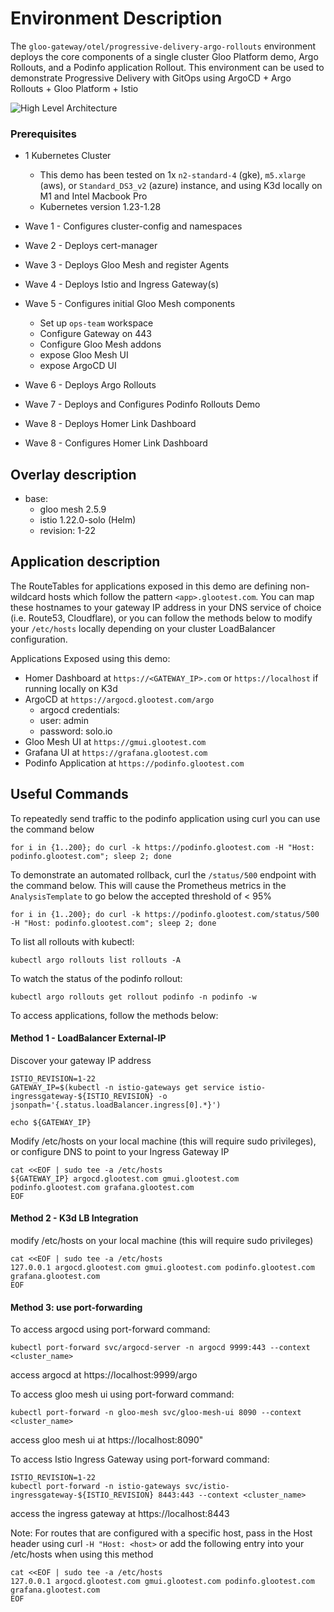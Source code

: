 # Environment Description
The `gloo-gateway/otel/progressive-delivery-argo-rollouts` environment deploys the core components of a single cluster Gloo Platform demo, Argo Rollouts, and a Podinfo application Rollout. This environment can be used to demonstrate Progressive Delivery with GitOps using ArgoCD + Argo Rollouts + Gloo Platform + Istio

![High Level Architecture](.images/progressive-delivery-argo-rollouts-arch-1a.png)

### Prerequisites
- 1 Kubernetes Cluster
    - This demo has been tested on 1x `n2-standard-4` (gke), `m5.xlarge` (aws), or `Standard_DS3_v2` (azure) instance, and using K3d locally on M1 and Intel Macbook Pro
    - Kubernetes version 1.23-1.28

- Wave 1 - Configures cluster-config and namespaces
- Wave 2 - Deploys cert-manager
- Wave 3 - Deploys Gloo Mesh and register Agents
- Wave 4 - Deploys Istio and Ingress Gateway(s)
- Wave 5 - Configures initial Gloo Mesh components
    - Set up `ops-team` workspace
    - Configure Gateway on 443
    - Configure Gloo Mesh addons
    - expose Gloo Mesh UI
    - expose ArgoCD UI
- Wave 6 - Deploys Argo Rollouts
- Wave 7 - Deploys and Configures Podinfo Rollouts Demo
- Wave 8 - Deploys Homer Link Dashboard
- Wave 8 - Configures Homer Link Dashboard


## Overlay description
- base:
    - gloo mesh 2.5.9
    - istio 1.22.0-solo (Helm)
    - revision: 1-22

## Application description

The RouteTables for applications exposed in this demo are defining non-wildcard hosts which follow the pattern `<app>.glootest.com`. You can map these hostnames to your gateway IP address in your DNS service of choice (i.e. Route53, Cloudflare), or you can follow the methods below to modify your `/etc/hosts` locally depending on your cluster LoadBalancer configuration.

Applications Exposed using this demo:
- Homer Dashboard at `https://<GATEWAY_IP>.com` or `https://localhost` if running locally on K3d
- ArgoCD at `https://argocd.glootest.com/argo`
    - argocd credentials:
    - user: admin
    - password: solo.io
- Gloo Mesh UI at `https://gmui.glootest.com`
- Grafana UI at `https://grafana.glootest.com`
- Podinfo Application at `https://podinfo.glootest.com`

## Useful Commands

To repeatedly send traffic to the podinfo application using curl you can use the command below
```
for i in {1..200}; do curl -k https://podinfo.glootest.com -H "Host: podinfo.glootest.com"; sleep 2; done
```

To demonstrate an automated rollback, curl the `/status/500` endpoint with the command below. This will cause the Prometheus metrics in the `AnalysisTemplate` to go below the accepted threshold of < 95%
```
for i in {1..200}; do curl -k https://podinfo.glootest.com/status/500 -H "Host: podinfo.glootest.com"; sleep 2; done
```

To list all rollouts with kubectl:
```
kubectl argo rollouts list rollouts -A
```

To watch the status of the podinfo rollout:
```
kubectl argo rollouts get rollout podinfo -n podinfo -w
```

To access applications, follow the methods below:

#### Method 1 - LoadBalancer External-IP

Discover your gateway IP address
```
ISTIO_REVISION=1-22
GATEWAY_IP=$(kubectl -n istio-gateways get service istio-ingressgateway-${ISTIO_REVISION} -o jsonpath='{.status.loadBalancer.ingress[0].*}')

echo ${GATEWAY_IP}
```

Modify /etc/hosts on your local machine (this will require sudo privileges), or configure DNS to point to your Ingress Gateway IP
```
cat <<EOF | sudo tee -a /etc/hosts
${GATEWAY_IP} argocd.glootest.com gmui.glootest.com podinfo.glootest.com grafana.glootest.com
EOF
```

#### Method 2 - K3d LB Integration
modify /etc/hosts on your local machine (this will require sudo privileges)
```
cat <<EOF | sudo tee -a /etc/hosts
127.0.0.1 argocd.glootest.com gmui.glootest.com podinfo.glootest.com grafana.glootest.com
EOF
```

#### Method 3: use port-forwarding

To access argocd using port-forward command:
```
kubectl port-forward svc/argocd-server -n argocd 9999:443 --context <cluster_name>
```
access argocd at https://localhost:9999/argo



To access gloo mesh ui using port-forward command:
```
kubectl port-forward -n gloo-mesh svc/gloo-mesh-ui 8090 --context <cluster_name>
```
access gloo mesh ui at https://localhost:8090"



To access Istio Ingress Gateway using port-forward command:
```
ISTIO_REVISION=1-22
kubectl port-forward -n istio-gateways svc/istio-ingressgateway-${ISTIO_REVISION} 8443:443 --context <cluster_name>
```
access the ingress gateway at https://localhost:8443


Note: For routes that are configured with a specific host, pass in the Host header using curl `-H "Host: <host>` or add the following entry into your /etc/hosts when using this method
```
cat <<EOF | sudo tee -a /etc/hosts
127.0.0.1 argocd.glootest.com gmui.glootest.com podinfo.glootest.com grafana.glootest.com
EOF
```